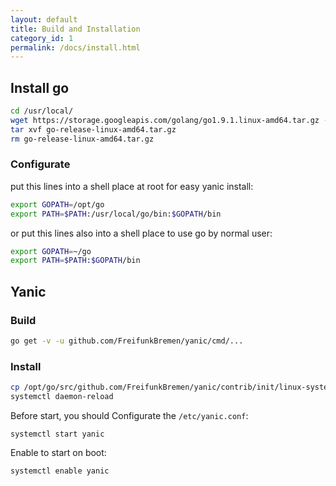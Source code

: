 ```yaml
---
layout: default
title: Build and Installation
category_id: 1
permalink: /docs/install.html
---
```


## Install go

```sh
cd /usr/local/
wget https://storage.googleapis.com/golang/go1.9.1.linux-amd64.tar.gz -O go-release-linux-amd64.tar.gz
tar xvf go-release-linux-amd64.tar.gz
rm go-release-linux-amd64.tar.gz
```

### Configurate

put this lines into a shell place at root for easy yanic install:

```sh
export GOPATH=/opt/go
export PATH=$PATH:/usr/local/go/bin:$GOPATH/bin
```

or put this lines also into a shell place to use go by normal user:

```sh
export GOPATH=~/go
export PATH=$PATH:$GOPATH/bin
```

## Yanic

### Build

```sh
go get -v -u github.com/FreifunkBremen/yanic/cmd/...
```

### Install

```bash
cp /opt/go/src/github.com/FreifunkBremen/yanic/contrib/init/linux-systemd/yanic.service /lib/systemd/system/
systemctl daemon-reload
```

Before start, you should Configurate the `/etc/yanic.conf`:

```
systemctl start yanic
```

Enable to start on boot:

```
systemctl enable yanic
```
